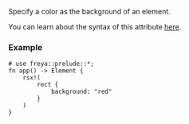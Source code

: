 Specify a color as the background of an element.

You can learn about the syntax of this attribute [here](#color-syntax).

### Example

```rust, no_run
# use freya::prelude::*;
fn app() -> Element {
    rsx!(
        rect {
            background: "red"
        }
    )
}
```